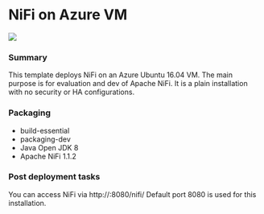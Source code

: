 # NiFi on Azure VM



<a href="https://portal.azure.com/#create/Microsoft.Template/uri/https%3A%2F%2Fraw.githubusercontent.com%2Fhau-mal%2FBigData%2Fmaster%2Fnifi%2Fvm-template%2Fazuredeploy.json" target="_blank">
    <img src="http://azuredeploy.net/deploybutton.png"/>
</a>



### Summary
This template deploys NiFi on an Azure Ubuntu 16.04 VM. The main purpose is for evaluation and dev of Apache NiFi. It is a plain installation with no security or HA configurations.

### Packaging
* build-essential
* packaging-dev
* Java Open JDK 8
* Apache NiFi 1.1.2

### Post deployment tasks
You can access NiFi via http://<dnsname>:8080/nifi/ 
Default port 8080 is used for this installation.
